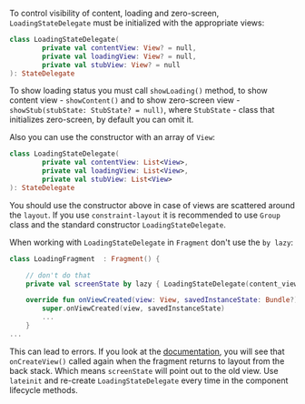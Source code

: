 To control visibility of content, loading and zero-screen, `LoadingStateDelegate` must be initialized with the appropriate views:

```kotlin
class LoadingStateDelegate(
        private val contentView: View? = null,
        private val loadingView: View? = null,
        private val stubView: View? = null
): StateDelegate
```

To show loading status you must call `showLoading()` method, to show content view  - `showContent()` and to show zero-screen view - `showStub(stubState: StubState? = null)`, where `StubState` - class that initializes zero-screen, by default you can omit it.

Also you can use the constructor with an array of `View`:

```kotlin
class LoadingStateDelegate(
        private val contentView: List<View>,
        private val loadingView: List<View>,
        private val stubView: List<View>
): StateDelegate
```

You should use the constructor above in case of views are scattered around the `layout`. If you use `constraint-layout` it is recommended to use `Group` class and the standard constructor `LoadingStateDelegate`.

When working with `LoadingStateDelegate` in `Fragment` don't use the `by lazy`:

```kotlin
class LoadingFragment  : Fragment() {

    // don't do that
    private val screenState by lazy { LoadingStateDelegate(content_view, loading_view, stub_view) }

    override fun onViewCreated(view: View, savedInstanceState: Bundle?) {
        super.onViewCreated(view, savedInstanceState)
        ...
    }
...
```

This can lead to errors. If you look at the [documentation](https://developer.android.com/guide/components/fragments#Creating), you will see that `onCreateView()` called again when the fragment returns to layout from the back stack. Which means `screenState` will point out to the old view. Use `lateinit` and re-create `LoadingStateDelegate` every time in the component lifecycle methods.
